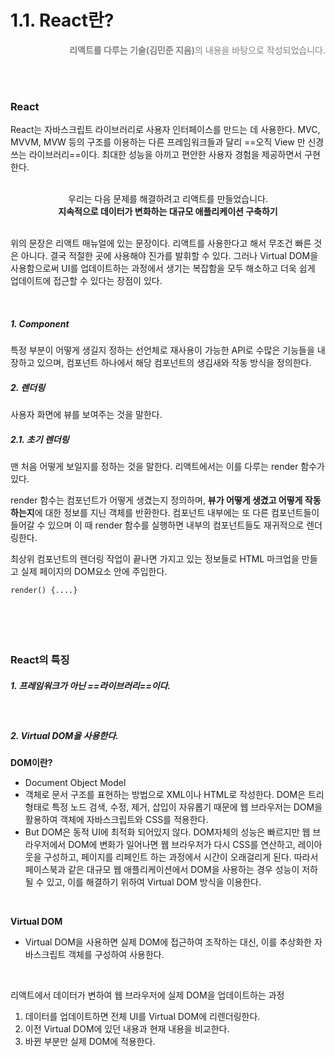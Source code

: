 # 1.1. React란?

<p style="color:gray; text-align:right"><b>리액트를 다루는 기술(김민준 지음)</b>의 내용을 바탕으로 작성되었습니다.</p>
<br/><br/>

### React

 React는 자바스크립트 라이브러리로 사용자 인터페이스를 만드는 데 사용한다. MVC, MVVM, MVW 등의 구조를 이용하는 다른 프레임워크들과 달리 ==오직 View 만 신경쓰는 라이브러리==이다.  최대한 성능을 아끼고 편안한 사용자 경험을 제공하면서 구현한다.

<br/>

<center>우리는 다음 문제를 해결하려고 리액트를 만들었습니다.<br/><b>지속적으로 데이터가 변화하는 대규모 애플리케이션 구축하기</b></center>
<br/>

 위의 문장은 리액트 매뉴얼에 있는 문장이다. 리액트를 사용한다고 해서 무조건 빠른 것은 아니다. 결국 적절한 곳에 사용해야 진가를 발휘할 수 있다. 그러나 Virtual DOM을 사용함으로써 UI를 업데이트하는 과정에서 생기는 복잡함을 모두 해소하고 더욱 쉽게 업데이트에 접근할 수 있다는 장점이 있다.

<br/>

##### 1. Component

 특정 부분이 어떻게 생길지 정하는 선언체로 재사용이 가능한 API로 수많은 기능들을 내장하고 있으며, 컴포넌트 하나에서 해당 컴포넌트의 생김새와 작동 방식을 정의한다.

##### 2. 렌더링

 사용자 화면에 뷰를 보여주는 것을 말한다. 

#####  2.1. 초기 렌더링

 맨 처음 어떻게 보일지를 정하는 것을 말한다. 리액트에서는 이를 다루는 render 함수가 있다.

render 함수는 컴포넌트가 어떻게 생겼는지 정의하며, **뷰가 어떻게 생겼고 어떻게 작동하는지**에 대한 정보를 지닌 객체를 반환한다. 컴포넌트 내부에는 또 다른 컴포넌트들이 들어갈 수 있으며 이 때 render 함수를 실행하면 내부의 컴포넌트들도 재귀적으로 렌더링한다.

 최상위 컴포넌트의 렌더링 작업이 끝나면 가지고 있는 정보들로 HTML 마크업을 만들고 실제 페이지의 DOM요소 안에 주입한다.

```react
render() {....}
```

<br/>

##### <br/>

### React의 특징

##### 1. 프레임워크가 아닌 ==라이브러리==이다.

<br/>

##### 2. Virtual DOM을 사용한다.

 **DOM이란?** 

- Document Object Model
- 객체로 문서 구조를 표현하는 방법으로 XML이나 HTML로 작성한다. DOM은 트리 형태로 특정 노드 검색, 수정, 제거, 삽입이 자유롭기 때문에 웹 브라우저는 DOM을 활용하여 객체에 자바스크립트와 CSS를 적용한다.
- But DOM은 동적 UI에 최적화 되어있지 않다. DOM자체의 성능은 빠르지만 웹 브라우저에서 DOM에 변화가 일어나면 웹 브라우저가 다시 CSS를 연산하고, 레이아웃을 구성하고, 페이지를 리페인트 하는 과정에서 시간이 오래걸리게 된다. 따라서 페이스북과 같은 대규모 웹 애플리케이션에서 DOM을 사용하는 경우 성능이 저하될 수 있고, 이를 해결하기 위하여 Virtual DOM 방식을 이용한다.

<br/>

 **Virtual DOM**

- Virtual DOM을 사용하면 실제 DOM에 접근하여 조작하는 대신, 이를 추상화한 자바스크립트 객체를 구성하여 사용한다.

<br/>

  리액트에서 데이터가 변하여  웹 브라우저에 실제 DOM을 업데이트하는 과정

1. 데이터를 업데이트하면 전체 UI를 Virtual DOM에 리렌더링한다.
2. 이전 Virtual DOM에 있던 내용과 현재 내용을 비교한다.
3. 바뀐 부분만 실제 DOM에 적용한다.

<br/>











